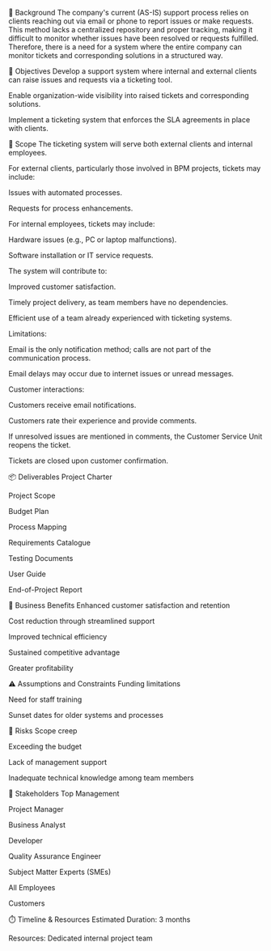 
📘 Background
The company's current (AS-IS) support process relies on clients reaching out via email or phone to report issues or make requests. This method lacks a centralized repository and proper tracking, making it difficult to monitor whether issues have been resolved or requests fulfilled. Therefore, there is a need for a system where the entire company can monitor tickets and corresponding solutions in a structured way.

🎯 Objectives
Develop a support system where internal and external clients can raise issues and requests via a ticketing tool.

Enable organization-wide visibility into raised tickets and corresponding solutions.

Implement a ticketing system that enforces the SLA agreements in place with clients.

📌 Scope
The ticketing system will serve both external clients and internal employees.

For external clients, particularly those involved in BPM projects, tickets may include:

Issues with automated processes.

Requests for process enhancements.

For internal employees, tickets may include:

Hardware issues (e.g., PC or laptop malfunctions).

Software installation or IT service requests.

The system will contribute to:

Improved customer satisfaction.

Timely project delivery, as team members have no dependencies.

Efficient use of a team already experienced with ticketing systems.

Limitations:

Email is the only notification method; calls are not part of the communication process.

Email delays may occur due to internet issues or unread messages.

Customer interactions:

Customers receive email notifications.

Customers rate their experience and provide comments.

If unresolved issues are mentioned in comments, the Customer Service Unit reopens the ticket.

Tickets are closed upon customer confirmation.

📦 Deliverables
Project Charter

Project Scope

Budget Plan

Process Mapping

Requirements Catalogue

Testing Documents

User Guide

End-of-Project Report

💼 Business Benefits
Enhanced customer satisfaction and retention

Cost reduction through streamlined support

Improved technical efficiency

Sustained competitive advantage

Greater profitability

⚠️ Assumptions and Constraints
Funding limitations

Need for staff training

Sunset dates for older systems and processes

🚨 Risks
Scope creep

Exceeding the budget

Lack of management support

Inadequate technical knowledge among team members

👥 Stakeholders
Top Management

Project Manager

Business Analyst

Developer

Quality Assurance Engineer

Subject Matter Experts (SMEs)

All Employees

Customers

⏱️ Timeline & Resources
Estimated Duration: 3 months

Resources: Dedicated internal project team
